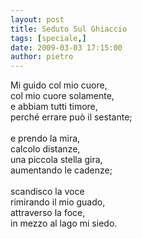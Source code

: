 ```yaml
---
layout: post
title: Seduto Sul Ghiaccio
tags: [speciale,]
date: 2009-03-03 17:15:00
author: pietro
---
```

Mi guido col mio cuore,<br/>col mio cuore solamente,<br/>e abbiam tutti timore,<br/>perché errare può il sestante;<br/><br/>e prendo la mira,<br/>calcolo distanze,<br/>una piccola stella gira,<br/>aumentando le cadenze;<br/><br/>scandisco la voce<br/>rimirando il mio guado,<br/>attraverso la foce,<br/>in mezzo al lago mi siedo.

